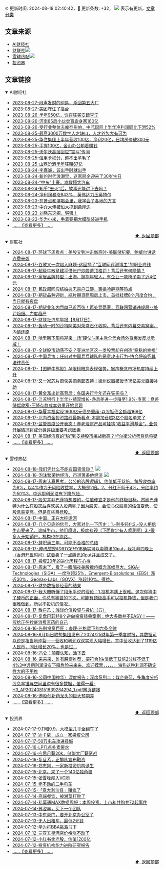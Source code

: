 ##

:alarm_clock: 更新时间: 2024-08-18 02:40:42，:rocket: 更新条数: +32， ![](/assets/dot.png) 表示有更新，[文章分类](/TAGS.md)

## 文章来源

- [AI财经社](#ai财经社)  
- [财联社](#财联社)![](/assets/dot.png)   
- [雪球热帖](#雪球热帖)![](/assets/dot.png)   
- [投资界](#投资界)  

## 文章链接

<details open>
<summary id="ai财经社">
 AI财经社
</summary>


- [2023-08-27-闷声发财的网易，杀回第五大厂](https://www.aicaijing.com.cn/article/18610)  
- [2023-08-27-美团守住了擂台](https://www.aicaijing.com.cn/article/18611)  
- [2023-08-26-半年950亿，谁在狂买安踏李宁](https://www.aicaijing.com.cn/article/18607)  
- [2023-08-26-河南85后小伙卖盲盒身家160亿](https://www.aicaijing.com.cn/article/18608)  
- [2023-08-26-受行业整体去库存影响，中芯国际上半年净利润同比下滑52%](https://www.aicaijing.com.cn/article/18609)  
- [2023-08-25-最高3000万数字人才缺口，人才外包大有可为](https://www.aicaijing.com.cn/article/18601)  
- [2023-08-25-华住集团上半年营收100亿，净利20亿，日均房价破300元](https://www.aicaijing.com.cn/article/18602)  
- [2023-08-25-手握100亿，金山办公躺着赚钱](https://www.aicaijing.com.cn/article/18603)  
- [2023-08-25-沃尔沃高层回应“宫斗”传闻](https://www.aicaijing.com.cn/article/18604)  
- [2023-08-25-信用卡积分，薅不出羊毛了](https://www.aicaijing.com.cn/article/18605)  
- [2023-08-25-山西汾酒半年狂赚67亿](https://www.aicaijing.com.cn/article/18606)  
- [2023-08-24-李嘉诚，该出手时就出手](https://www.aicaijing.com.cn/article/18596)  
- [2023-08-24-新的时代浪潮里，这家房企迎来了30岁生日](https://www.aicaijing.com.cn/article/18597)  
- [2023-08-24-“中东”土豪，难救恒大汽车](https://www.aicaijing.com.cn/article/18598)  
- [2023-08-24-知乎“去火”后，故事还能讲下去吗？](https://www.aicaijing.com.cn/article/18599)  
- [2023-08-24-净利润暴涨843%，英伟达力压英特尔](https://www.aicaijing.com.cn/article/18600)  
- [2023-08-23-在景点和演唱会里，我学会了各地的方言](https://www.aicaijing.com.cn/article/18591)  
- [2023-08-23-中介大佬被恒大拖到悬崖边](https://www.aicaijing.com.cn/article/18592)  
- [2023-08-23-刘强东这招，够狠！](https://www.aicaijing.com.cn/article/18593)  
- [2023-08-23-华为小米，争着要把大模型装进手机](https://www.aicaijing.com.cn/article/18594)  
- [......【查看更多】......](/details/AI财经社.md)

<div align="right"><a href="#文章来源">⬆ &nbsp;返回顶部</a></div>
</details>

<details open>
<summary id="财联社">
 财联社
</summary>


- [2024-08-17-环球下周看点：美股又到冲击新高时-美联储纪要、鲍威尔讲话连番来袭](https://www.cls.cn/detail/1767498)  
- [2024-08-17-谷歌又一次陷入麻烦-这回捅了“互联网评测博主”的职业底线](https://www.cls.cn/detail/1767495)  
- [2024-08-17-超级牛散章建平借账户炒股遭顶格罚！背后还有何隐情？](https://www.cls.cn/detail/1767436)  
- [2024-08-17-家居品牌转型：出海、拥抱年轻人，有企业一款椅子卖了近4亿元](https://www.cls.cn/detail/1767332)  
- [2024-08-17-民政部回应结婚拟无需户口簿、离婚冷静期等热点](https://www.cls.cn/detail/1767329)  
- [2024-08-17-期货品种迎新，瓶片期货两周后上市，首批挂牌8个月度合约，当日就有夜盘](https://www.cls.cn/detail/1767267)  
- [2024-08-17-期货业年内罚单已近百张！再处罚两家，互联网营销违规展业处罚趋细、力度趋严](https://www.cls.cn/detail/1767270)  
- [2024-08-17-财联社汽车早报【8月17日】](https://www.cls.cn/detail/1767249)  
- [2024-08-17-轰动一时的沙特阿美对荣盛石化收购，背后还有内幕交易窝案，内情还原](https://www.cls.cn/detail/1767248)  
- [2024-08-17-哈里斯下周将迎来一场“硬仗”-民主党全代会场外将爆发反以示威！](https://www.cls.cn/detail/1767264)  
- [2024-08-17-全球股市动荡不安？亚洲地区这一类股票却在创造“稳稳的幸福”](https://www.cls.cn/detail/1767306)  
- [2024-08-17-中国乒协：任何对中国乒乓球队的恶意攻击行为-协会将追究其法律责任](https://www.cls.cn/detail/1767324)  
- [2024-08-17-【图解牛熊股】AI眼镜概念表现强势，猴痘概念市场热度持续上升](https://www.cls.cn/detail/1767342)  
- [2024-08-17-又一家芯片商获美商务部支持！德州仪器被授予16亿美元直接补助](https://www.cls.cn/detail/1766817)  
- [2024-08-17-黄金涨出新高背后：各国央行今年还在狂买吗？](https://www.cls.cn/detail/1767369)  
- [2024-08-17-江苏银行上半年业绩双增长-净息差进一步降至1.9%-专家：息差降幅收窄-压降存款成本效果开始显现](https://www.cls.cn/detail/1767372)  
- [2024-08-17-华夏幸福实现1900亿元债务重组-以股抵债金额超169亿](https://www.cls.cn/detail/1767383)  
- [2024-08-17-北向资金投资路线最新看点-本周加仓超3亿个股名单来了](https://www.cls.cn/detail/1767416)  
- [2024-08-17-监管首度公开表态！养老理财产品可挂钩“收益平滑基金”，业务开展情况将成分类评级重要考虑因素](https://www.cls.cn/detail/1767453)  
- [2024-08-17-美国经济真的“稳”到支持股市挑战新高？华尔街分析师将信将疑](https://www.cls.cn/detail/1767493)  
- [......【查看更多】......](/details/财联社.md)

<div align="right"><a href="#文章来源">⬆ &nbsp;返回顶部</a></div>
</details>

<details open>
<summary id="雪球热帖">
 雪球热帖
</summary>


- [2024-08-18-我们凭什么不能有国资信仰？](https://xueqiu.com/9508203182/301406260) ![](/assets/new.png)  
- [2024-08-18-泡沫繁荣她经济，市道萧条他经济](https://xueqiu.com/8790885129/301408408) ![](/assets/new.png)  
- [2024-08-17-周末认真思考，公公的选股逻辑1、估值低于12倍，每股收益率为8%，以4%作为无风险收益率，大概是2倍。2、分红不低于4%，分红率约为50%3、中远期利润没有下降危险...](https://xueqiu.com/3967152290/301375750)  
- [2024-08-17-股灾并非巴菲特想要的，估值便宜才是他的终极目标。然而巴菲特为什么在股灾后喜欢买入股票呢？因为股灾，会使心仪股票的估值变低，使股息率变高。但是有些目标股...](https://xueqiu.com/7142097454/301394828)  
- [2024-08-17-中国，正在大挖运河](https://xueqiu.com/1107854878/301389869)  
- [2024-08-17-几个见底的信号，大家对比一下历史：1.-利多钝化2.-没人相信牛市要来了，谁喊牛市，他们喷谁，极度悲观（下面肯定有人喷我啊）3.-很多人开始销户，机构也在跑路...](https://xueqiu.com/8560060423/301380713)  
- [2024-08-17-辞职满三年，可能不合格的总结](https://xueqiu.com/3393395193/301380847)  
- [2024-08-17-$腾讯控股ADRTCEHY$IB确实可以卖腾讯的put，我礼拜四晚上（香港开盘时间）试着卖了一点腾讯的put并且成交了。](https://xueqiu.com/1247347556/301373267)  
- [2024-08-17-投资20年的进化历程与心得](https://xueqiu.com/1095402045/301368372)  
- [2024-08-17-周末了，看了一眼隔夜美股猴痘概念涨幅巨大，SIGA-Technologies（SIGA）一度涨超25%，Emergent-Biosolutions（EBS）涨近30%，GeoVax-Labs（GOVX）涨超110%。得益...](https://xueqiu.com/4097176039/301358783)  
- [2024-08-17-财务数据是经营的结果](https://xueqiu.com/6623660105/301376522)  
- [2024-08-17-我大概听懂了段永平说的理论：1.投机本质上很难。这次你猜中了硬币的正面，你总有猜错的下次。可能有顶级高手可以投机挣钱，但是我们很难做到。所以不投机的情况...](https://xueqiu.com/4569681561/301388376)  
- [2024-08-17-散户乙：浅谈价值投资与投机（五）](https://xueqiu.com/1233777375/301364110)  
- [2024-08-17-复盘巴菲特8个逆向投资经典案例：绝大多数并不EASY！——写给正在抄底消费医药的自己](https://xueqiu.com/9363345092/301393266)  
- [2024-08-16-告别投资巨匠：查理·芒格留下的六条金律](https://xueqiu.com/9747525124/301281180)  
- [2024-08-16-8月15日联想集团发布了2024/25财年第一季度财报，其数据可以说是相当地炸裂——营收和利润双双实现大幅增长。其中营收达到了1119亿人民币，同比增长20%，也是过...](https://xueqiu.com/1456239271/301280112)  
- [2024-08-16-冯仑：颠覆认知，活下去](https://xueqiu.com/5240755358/301253263)  
- [2024-08-16-来来来，谁有股票推荐，要符合1估值低于12倍2分红不低于4%3中远期利润没有下降危险来来来，欢迎荐票，，，，，，海狗这种利润不确定性大的不用推](https://xueqiu.com/8790885129/301250501)  
- [2024-08-16-公司中国神华）深度报告：深度系列二：煤企典范，多角度分析股息率锚与空间里边有很多数据，值得一看-H3_AP202408151639284294_1.pdf网页链接](https://xueqiu.com/9618213450/301263732)  
- [2024-08-16-港股创新药龙头的巨大预期差](https://xueqiu.com/9518372158/301229074)  
- [......【查看更多】......](/details/雪球热帖.md)

<div align="right"><a href="#文章来源">⬆ &nbsp;返回顶部</a></div>
</details>

<details open>
<summary id="投资界">
 投资界
</summary>


- [2024-07-17-9.11和9.9，大模型几乎全翻车了](https://posts.careerengine.us/p/6697778c44726b29bffa3a09)  
- [2024-07-17-迪卡侬，成立一家投资公司](https://posts.careerengine.us/p/6697778c44726b29bffa3a01)  
- [2024-07-17-50万电车攻进县城](https://posts.careerengine.us/p/6697779c831e1d29eea44253)  
- [2024-07-16-LP几点朴素要求](https://posts.careerengine.us/p/669636a8720ed522248054dc)  
- [2024-07-16-应届月薪20k，储能大厂薪资战](https://posts.careerengine.us/p/669636a8720ed522248054d4)  
- [2024-07-16-复旦系，正排队宣布融资](https://posts.careerengine.us/p/66963699cb38e136a496986c)  
- [2024-07-16-郑志刚，一家新投资机构诞生](https://posts.careerengine.us/p/66963699cb38e136a4969874)  
- [2024-07-15-北京，来了一个140亿独角兽](https://posts.careerengine.us/p/6694db59a0c3ac562b61f9af)  
- [2024-07-15-张雪峰闯入VC圈](https://posts.careerengine.us/p/6694db59a0c3ac562b61f9b7)  
- [2024-07-15-卖不动的二手电车](https://posts.careerengine.us/p/6694db6836b2f1565d9b541a)  
- [2024-07-15-「意大利沙县」赚疯了](https://posts.careerengine.us/p/6694db6836b2f1565d9b5422)  
- [2024-07-14-高端餐饮，被湘菜打败了](https://posts.careerengine.us/p/6693862333c6e710d0bf9dc4)  
- [2024-07-14-私募通MAX数据周报：本周投资、上市和并购共72起事件](https://posts.careerengine.us/p/6693862333c6e710d0bf9dcc)  
- [2024-07-14-苏姿丰，买下一个团队](https://posts.careerengine.us/p/6693861481427510b2b9c123)  
- [2024-07-13-中东豪门，要开北京办公室了](https://posts.careerengine.us/p/66922794a876f80d113b51fe)  
- [2024-07-13-无人出租车，最低2元钱](https://posts.careerengine.us/p/669227b82202ae0dfac5d713)  
- [2024-07-12-华为将BBA挑落马下](https://posts.careerengine.us/p/6690a6c68082df14ead7eaac)  
- [2024-07-12-三亚五星酒店价格涨不动了](https://posts.careerengine.us/p/6690a6c68082df14ead7eaa4)  
- [2024-07-12-小红书卖老股，估值1200亿](https://posts.careerengine.us/p/6690a6b756b00014bcc00e8f)  
- [2024-07-12-投资机构能力进阶研究报告](https://posts.careerengine.us/p/6690a6b756b00014bcc00e87)  
- [......【查看更多】......](/details/投资界.md)

<div align="right"><a href="#文章来源">⬆ &nbsp;返回顶部</a></div>
</details>
